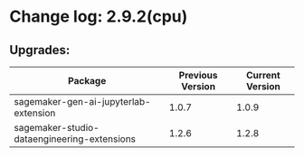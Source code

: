 # Change log: 2.9.2(cpu)

## Upgrades: 

Package | Previous Version | Current Version
---|---|---
sagemaker-gen-ai-jupyterlab-extension|1.0.7|1.0.9
sagemaker-studio-dataengineering-extensions|1.2.6|1.2.8
